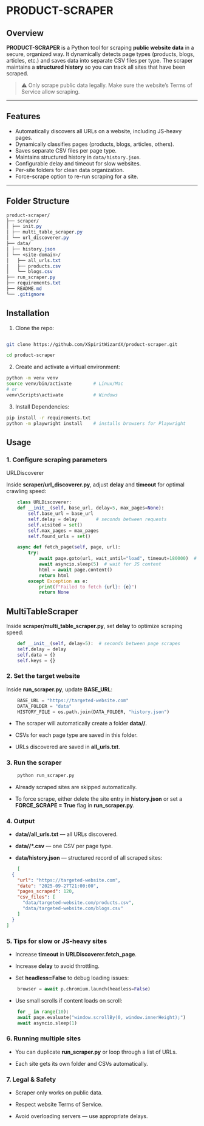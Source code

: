 # PRODUCT-SCRAPER

## Overview

**PRODUCT-SCRAPER** is a Python tool for scraping **public website data** in a secure, organized way. It dynamically detects page types (products, blogs, articles, etc.) and saves data into separate CSV files per type. The scraper maintains a **structured history** so you can track all sites that have been scraped.

> ⚠️ Only scrape public data legally. Make sure the website’s Terms of Service allow scraping.

---

## Features

- Automatically discovers all URLs on a website, including JS-heavy pages.
- Dynamically classifies pages (products, blogs, articles, others).
- Saves separate CSV files per page type.
- Maintains structured history in `data/history.json`.
- Configurable delay and timeout for slow websites.
- Per-site folders for clean data organization.
- Force-scrape option to re-run scraping for a site.

---

## Folder Structure

```css
product-scraper/
├── scraper/
│ ├── init.py
│ ├── multi_table_scraper.py
│ └── url_discoverer.py
├── data/
│ ├── history.json
│ └── <site-domain>/
│   ├── all_urls.txt
│   ├── products.csv
│   └── blogs.csv
├── run_scraper.py
├── requirements.txt
├── README.md
└── .gitignore
```




## Installation

1. Clone the repo:

```bash

git clone https://github.com/XSpiritWizardX/product-scraper.git

cd product-scraper

```

2. Create and activate a virtual environment:

```bash
python -m venv venv
source venv/bin/activate        # Linux/Mac
# or
venv\Scripts\activate           # Windows

```

3. Install Dependencies:

```bash
pip install -r requirements.txt
python -m playwright install    # installs browsers for Playwright

```

## Usage
### 1. Configure scraping parameters
URLDiscoverer

Inside **scraper/url_discoverer.py**, adjust **delay** and **timeout** for optimal crawling speed:

```python
    class URLDiscoverer:
    def __init__(self, base_url, delay=5, max_pages=None):
        self.base_url = base_url
        self.delay = delay       # seconds between requests
        self.visited = set()
        self.max_pages = max_pages
        self.found_urls = set()

    async def fetch_page(self, page, url):
        try:
            await page.goto(url, wait_until="load", timeout=180000)  # 3 minutes max
            await asyncio.sleep(5)  # wait for JS content
            html = await page.content()
            return html
        except Exception as e:
            print(f"Failed to fetch {url}: {e}")
            return None

```

## MultiTableScraper

Inside **scraper/multi_table_scraper.py**, set **delay** to optimize scraping speed:

```python
    def __init__(self, delay=5):  # seconds between page scrapes
    self.delay = delay
    self.data = {}
    self.keys = {}

```

### 2. Set the target website

Inside **run_scraper.py**, update **BASE_URL**:

```python
    BASE_URL = "https://targeted-website.com"
    DATA_FOLDER = "data"
    HISTORY_FILE = os.path.join(DATA_FOLDER, "history.json")

```
* The scraper will automatically create a folder **data/<site-domain>/**.

* CSVs for each page type are saved in this folder.

* URLs discovered are saved in **all_urls.txt**.

### 3. Run the scraper

```bash
    python run_scraper.py

```

* Already scraped sites are skipped automatically.

* To force scrape, either delete the site entry in **history.json** or set a **FORCE_SCRAPE = True** flag in **run_scraper.py**.


### 4. Output

* **data/<site-domain>/all_urls.txt** — all URLs discovered.

* **data/<site-domain>/*.csv** — one CSV per page type.

* **data/history.json** — structured record of all scraped sites:

```json
    [
  {
    "url": "https://targeted-website.com",
    "date": "2025-09-27T21:00:00",
    "pages_scraped": 120,
    "csv_files": [
      "data/targeted-website.com/products.csv",
      "data/targeted-website.com/blogs.csv"
    ]
  }
]

```


### 5. Tips for slow or JS-heavy sites

* Increase **timeout** in **URLDiscoverer.fetch_page**.

* Increase **delay** to avoid throttling.

* Set **headless=False** to debug loading issues:

```python
    browser = await p.chromium.launch(headless=False)

```

* Use small scrolls if content loads on scroll:

```python
    for _ in range(10):
    await page.evaluate("window.scrollBy(0, window.innerHeight);")
    await asyncio.sleep(1)

```

### 6. Running multiple sites

* You can duplicate **run_scraper.py** or loop through a list of URLs.

* Each site gets its own folder and CSVs automatically.


### 7. Legal & Safety

* Scraper only works on public data.

* Respect website Terms of Service.

* Avoid overloading servers — use appropriate delays.
